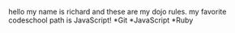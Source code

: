 hello my name is richard and these are my dojo rules.
my favorite codeschool path is JavaScript!
*Git
*JavaScript
*Ruby
